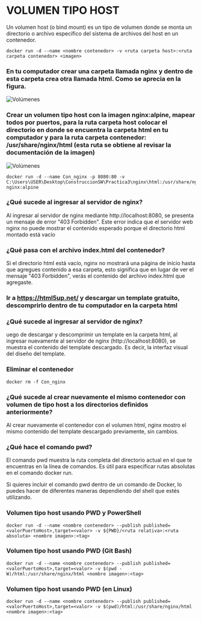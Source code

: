 # VOLUMEN TIPO HOST
Un volumen host (o bind mount) es un tipo de volumen donde se monta un directorio o archivo específico del sistema de archivos del host en un contenedor.

```
docker run -d --name <nombre contenedor> -v <ruta carpeta host>:<ruta carpeta contenedor> <imagen> 
```
### En tu computador crear una carpeta llamada nginx y dentro de esta carpeta crea otra llamada html. Como se aprecia en la figura.
![Volúmenes](img/directorio.PNG)

### Crear un volumen tipo host con la imagen nginx:alpine, mapear todos por puertos, para la ruta carpeta host colocar el directorio en donde se encuentra la carpeta html en tu computador y para la ruta carpeta contenedor: /usr/share/nginx/html (esta ruta se obtiene al revisar la documentación de la imagen)
![Volúmenes](img/volumen-host.PNG)
```
docker run -d --name Con_nginx -p 8080:80 -v C:\Users\USER\Desktop\ConstruccionSW\Practica3\nginx\html:/usr/share/nginx/html nginx:alpine
```
### ¿Qué sucede al ingresar al servidor de nginx?
Al ingresar al servidor de nginx mediante http://localhost:8080, se presenta un mensaje de error "403 Forbidden". Este error indica que el servidor web nginx no puede mostrar el contenido esperado porque el directorio html montado está vacío

### ¿Qué pasa con el archivo index.html del contenedor?
Si el directorio html está vacío, nginx no mostrará una página de inicio hasta que agregues contenido a esa carpeta, esto significa que en lugar de ver el mensaje "403 Forbidden", verás el contenido del archivo index.html que agregaste. 

### Ir a https://html5up.net/ y descargar un template gratuito, descomprirlo dentro de tu computador en la carpeta html
### ¿Qué sucede al ingresar al servidor de nginx?
uego de descargar y descomprimir un template en la carpeta html, al ingresar nuevamente al servidor de nginx (http://localhost:8080), se muestra el contenido del template descargado. Es decir, la interfaz visual del diseño del template.

### Eliminar el contenedor
```
docker rm -f Con_nginx
```

### ¿Qué sucede al crear nuevamente el mismo contenedor con volumen de tipo host a los directorios definidos anteriormente?
Al crear nuevamente el contenedor con el volumen html, nginx mostro el mismo contenido del template descargado previamente, sin cambios.

### ¿Qué hace el comando pwd?
El comando pwd muestra la ruta completa del directorio actual en el que te encuentras en la línea de comandos. Es útil para especificar rutas absolutas en el comando docker run.

Si quieres incluir el comando pwd dentro de un comando de Docker, lo puedes hacer de diferentes maneras dependiendo del shell que estés utilizando.


### Volumen tipo host usando PWD y PowerShell
```
docker run -d --name <nombre contenedor> --publish published=<valorPuertoHost>,target=<valor> -v ${PWD}/<ruta relativa>:<ruta absoluta> <nombre imagen>:<tag> 
```

### Volumen tipo host usando PWD (Git Bash)

```
docker run -d --name <nombre contenedor> --publish published=<valorPuertoHost>,target=<valor> -v $(pwd -W)/html:/usr/share/nginx/html <nombre imagen>:<tag> 
```

### Volumen tipo host usando PWD (en Linux)

```
docker run -d --name <nombre contenedor> --publish published=<valorPuertoHost>,target=<valor> -v $(pwd)/html:/usr/share/nginx/html <nombre imagen>:<tag> 
```

